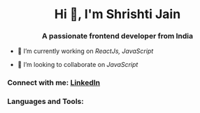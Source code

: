 <h1 align="center">Hi 👋, I'm Shrishti Jain</h1>
<h3 align="center">A passionate frontend developer from India</h3>

- 🔭 I’m currently working on *ReactJs, JavaScript*

- 👯 I’m looking to collaborate on *JavaScript*

<h3 align="left">Connect with me:
<span><a href="https://www.linkedin.com/in/shrishti-jain21/">LinkedIn</a></span>
</h3>
<p align="left">
</p>

<h3 align="left">Languages and Tools:</h3>
<p align="left"> <a href="https://developer.mozilla.org/en-US/docs/Web/JavaScript" target="_blank" rel="noreferrer"> <im### Hi there 👋

<!--
**shrishti2101/Shrishti2101** is a ✨ _special_ ✨ repository because its `README.md` (this file) appears on your GitHub profile.

Here are some ideas to get you started:

- 🔭 I’m currently working on ...
- 🌱 I’m currently learning ...
- 👯 I’m looking to collaborate on ...
- 🤔 I’m looking for help with ...
- 💬 Ask me about ...
- 📫 How to reach me: ...
- 😄 Pronouns: ...
- ⚡ Fun fact: ...
-->
